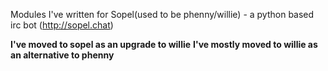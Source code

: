 Modules I've written for Sopel(used to be phenny/willie) - a python based irc bot (http://sopel.chat)

**I've moved to sopel as an upgrade to willie**
**I've mostly moved to willie as an alternative to phenny**
